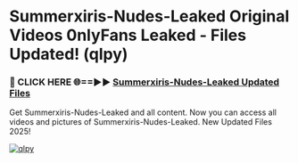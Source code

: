 # Summerxiris-Nudes-Leaked Original Videos 0nlyFans Leaked - Files Updated! (qlpy)

<h3>🔴 CLICK HERE 🌐==►► <a href="https://tinyurl.com/4mcuefdz" rel="nofollow">Summerxiris-Nudes-Leaked Updated Files</a></h3>

Get Summerxiris-Nudes-Leaked and all content. Now you can access all videos and pictures of Summerxiris-Nudes-Leaked. New Updated Files 2025!

[![qlpy](https://i.imgur.com/StAQSOY.gif)](https://tinyurl.com/4mcuefdz)
